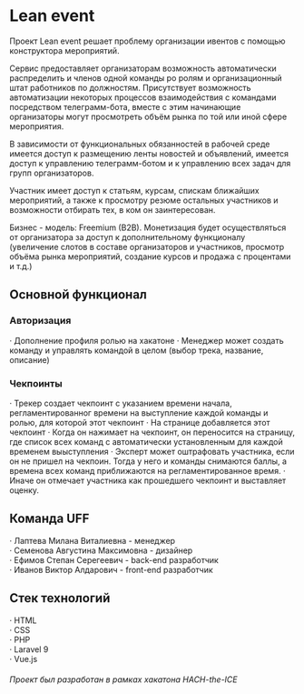 # Lean event
Проект Lean event решает проблему организации ивентов с помощью конструктора мероприятий.  

Сервис предоставляет организаторам возможность автоматически распределить и членов одной команды ро ролям и организационный штат работников по должностям. Присутствует возможность автоматизации некоторых процессов взаимодействия с командами посредством телеграмм-бота, вместе с этим начинающие организаторы могут просмотреть объём рынка по той или иной сфере мероприятия.  

В зависимости от функциональных обязанностей в рабочей среде имеется доступ к размещению ленты новостей и объявлений, имеется доступ к управлению телеграмм-ботом и к управлению всех задач для групп организаторов.  

Участник имеет доступ к статьям, курсам, спискам ближайших мероприятий, а также к просмотру резюме остальных участников и возможности отбирать тех, в ком он заинтересован.  


Бизнес - модель: Freemium (B2B). 
Монетизация будет осуществляться от организатора за доступ к дополнительному функционалу (увеличение слотов в составе организаторов и участников, просмотр объёма рынка мероприятий, создание курсов и продажа с процентами и т.д.)  

## Основной функционал
### Авторизация
· Дополнение профиля ролью на хакатоне
· Менеджер может создать команду и управлять командой в целом (выбор трека, название, описание)
### Чекпоинты
· Трекер создает чекпоинт с указанием времени начала, регламентированног времени на выступление каждой команды и ролью, для которой этот чекпоинт
· На странице добавляется этот чекпоинт
· Когда он нажимает на чекпоинт, он переносится на страницу, где список всех команд с автоматически установленным для каждой временем выыступления
· Эксперт может оштрафовать участника, если он не пришел на чекпоин. Тогда у него и команды снимаются баллы, а времена всех команд приближаются на регламентированное время.
· Иначе он отмечает участника как прошедшего чекпоинт и выставляет оценку. 


## Команда UFF
· Лаптева Милана Виталиевна - менеджер  
· Семенова Августина Максимовна - дизайнер  
· Ефимов Степан Серегеевич - back-end разработчик  
· Иванов Виктор Алдарович - front-end разработчик  
 
## Стек технологий

· HTML  
· CSS  
· PHP  
· Laravel 9  
· Vue.js 

###### Проект был разработан в рамках хакатона HACH-the-ICE
